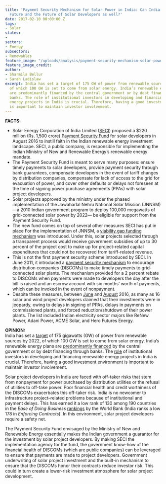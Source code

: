 ```yaml
---
title: 'Payment Security Mechanism for Solar Power in India: Can India Secure its
  Future and the Future of Solar Developers as well?'
date: 2017-02-10 00:00:00 Z
tags:
- Solar
states:
- 
sectors:
- Energy
subsectors:
- Renewables
feature_image: "/uploads/analysis/payment-security-mechanism-solar-power-india.jpg"
feature_image_credit: 
author:
- Sharmila Bellur
- Sarah Ladislaw
excerpt: India has set a target of 175 GW of power from renewable sources by 2022,
  of which 100 GW is set to come from solar energy. India’s renewable energy plans
  are predominantly financed by the central government or by debt financing through
  banks. The role of institutional investors in developing and financing renewable
  energy projects in India is crucial. Therefore, having a good investment environment
  is important to maintain investor involvement.
---
```


<p><strong>FACTS:</strong>
</p><ul>
<li>Solar Energy Corporation of India Limited (<a href="http://www.seci.gov.in/content/innerpage/introduction.php">SECI</a>) proposed a $220 million (Rs. 1,500 crore) <a href="http://mnre.gov.in/file-manager/UserFiles/Draft-PSM-Scheme.pdf">Payment Security Fund</a> for solar developers in August 2016 to instill faith in the Indian renewable energy investment landscape. SECI, a public company, is responsible for implementing the Indian Ministry of New and Renewable Energy’s renewable energy mandate.</li>
<li>The Payment Security Fund is meant to serve many purposes: ensure timely payments to solar developers, provide payment security through bank guarantees, compensate developers in the event of tariff changes by distribution companies, compensate for lack of access to the grid for evacuation of power, and cover other defaults or delays not foreseen at the time of signing power purchase agreements (PPAs) with solar project developers.</li>
<li>Solar projects approved by the ministry under the phased implementation of the Jawaharlal Nehru National Solar Mission (JNNSM)—a 2010 Indian government program to deploy 100,000 megawatts of grid-connected solar power by 2022— be eligible for support from the Payment Security Fund.</li>
<li>The new fund comes on top of several other measures SECI has put in place For the implementation of JNNSM, a <a href="http://mnre.gov.in/file-manager/UserFiles/further-revised-VGF_750MW_Guidelines_for-grid-solar-power-projects.pdf">viability gap funding mechanism</a> was introduced. Under this, solar projects selected through a transparent process would receive government subsidies of up to 30 percent of the project cost to make up for project-related capital expenditures that could not be recovered from tariff-related revenue.</li>
<li>This is not the first payment security scheme introduced by SECI. In June 2011, it introduced a <a href="http://mnre.gov.in/file-manager/UserFiles/payment_security_mechansim_grid_connected_jnnsm_2011_2012.pdf">payment security mechanism</a> to encourage distribution companies (DISCOMs) to make timely payments to grid-connected solar plants. The mechanism provided for a 2 percent rebate to DISCOMs when payments were made to developers the day after the bill is raised and an escrow account with six months’ worth of payments, which can be invoked in the event of nonpayment.</li>
<li>Despite these measures, between <a href="https://www.bloomberg.com/news/articles/2016-06-15/india-s-utilities-seen-holding-up-360-million-for-renewables">June</a> and <a href="http://www.livemint.com/Industry/ASu58DZtfl5xnomADH13wL/Clean-energy-firms-worry-about-backdown-by-discoms.html">August</a> 2016, as many as 16 solar and wind project developers claimed that their investments were in jeopardy, owing to delays in signing of PPAs, delays in payments on commissioned plants, and forced reduction/shutdown of their power plants. The list included Indian electricity sector majors like ReNew Power, Adani Power, ACME Solar, and Hero Futures Energy.</li>
</ul>
<p> <strong>OPINION:</strong><br> India has set a <a href="http://www4.unfccc.int/submissions/INDC/Published%20Documents/India/1/INDIA%20INDC%20TO%20UNFCCC.pdf">target</a> of 175 gigawatts (GW) of power from renewable sources by 2022, of which 100 GW is set to come from solar energy. India’s renewable energy plans are <a href="https://climatepolicyinitiative.org/wp-content/uploads/2016/11/Reaching-Indias-Renewable-Energy-Targets-The-Role-of-Institutional-Investors_conference-draft.pdf">predominantly financed</a> by the central government or by debt financing through banks. The <a href="https://climatepolicyinitiative.org/wp-content/uploads/2016/11/Reaching-Indias-Renewable-Energy-Targets-The-Role-of-Institutional-Investors_conference-draft.pdf">role</a> of institutional investors in developing and financing renewable energy projects in India is crucial. Therefore, having a good investment environment is important to maintain investor involvement.</p>
<p> Solar project developers in India are faced with off-taker risks that stem from nonpayment for power purchased by distribution utilities or the refusal of utilities to off-take power. Poor financial health and credit worthiness of the DISCOMs exacerbates this off-taker risk. India is no newcomer to infrastructure project–related problems because of institutional and payment delays. This has earned it a low rank of 130 among 190 countries in the <em>Ease of Doing Business</em> <a href="http://www.doingbusiness.org/data/exploreeconomies/india">rankings</a> by the World Bank (India ranks a low 178 in <em>Enforcing Contracts</em>). In this environment, solar project developers require a safety net.</p>
<p> The Payment Security Fund envisaged by the Ministry of New and Renewable Energy essentially makes the Indian government a guarantor for the investment by solar project developers. By making SECI the implementation agency for the fund, the government know-how of the financial health of DISCOMs (which are public companies) can be leveraged to ensure that payments are made to project developers. Government underwriting of solar project investment and the built-in mechanism to ensure that the DISCOMs honor their contracts reduce investor risk. This could in turn create a lower-risk investment atmosphere for solar project development.</p>
